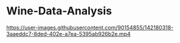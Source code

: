 # Wine-Data-Analysis


https://user-images.githubusercontent.com/90154855/142180318-3aaeddc7-8ded-402e-a7ea-5395ab926b2e.mp4

